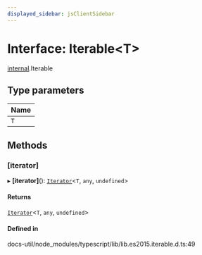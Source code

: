 ```yaml
---
displayed_sidebar: jsClientSidebar
---
```


# Interface: Iterable<T\>

[internal](../modules/internal-8.md).Iterable

## Type parameters

| Name |
| :------ |
| `T` |

## Methods

### [iterator]

▸ **[iterator]**(): [`Iterator`](internal-8.Iterator.md)<`T`, `any`, `undefined`\>

#### Returns

[`Iterator`](internal-8.Iterator.md)<`T`, `any`, `undefined`\>

#### Defined in

docs-util/node_modules/typescript/lib/lib.es2015.iterable.d.ts:49
